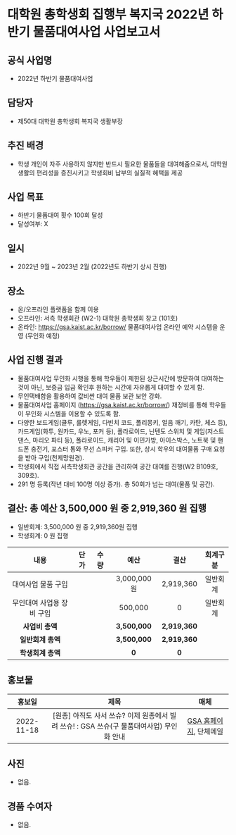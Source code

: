 대학원 총학생회 집행부 복지국 2022년 하반기 물품대여사업 사업보고서
===

## 공식 사업명
- 2022년 하반기 물품대여사업 

## 담당자
- 제50대 대학원 총학생회 복지국 생활부장
 
## 추진 배경
- 학생 개인이 자주 사용하지 않지만 반드시 필요한 물품들을 대여해줌으로서, 대학원 생활의 편리성을 증진시키고 학생회비 납부의 실질적 혜택을 제공



## 사업 목표
- 하반기 물품대여 횟수 100회 달성
- 달성여부: X


## 일시
- 2022년 9월 ~ 2023년 2월 (2022년도 하반기 상시 진행)


## 장소
- 온/오프라인 플랫폼을 함께 이용
- 오프라인: 서측 학생회관 (W2-1) 대학원 총학생회 창고 (101호)
- 온라인: https://gsa.kaist.ac.kr/borrow/ 물품대여사업 온라인 예약 시스템을 운영 (무인화 예정)

## 사업 진행 결과
- 물품대여사업 무인화 시행을 통해 학우들이 제한된 상근시간에 방문하여 대여하는것이 아닌, 보증금 입금 확인후 원하는 시간에 자유롭게 대여할 수 있게 함.
- 무인택배함을 활용하여 값비싼 대여 물품 보관 보안 강화.
- 물품대여사업 홈페이지 (https://gsa.kaist.ac.kr/borrow/) 재정비를 통해 학우들이 무인화 시스템을 이용할 수 있도록 함.
- 다양한 보드게임(클루, 룰렛게임, 다빈치 코드, 폴리몽키, 얼음 깨기, 카탄, 체스 등), 카드게임(화투, 원카드, 우노, 포커 등), 폴라로이드, 닌텐도 스위치 및 게임(저스트 댄스, 마리오 파티 등), 폴라로이드, 캐리어 및 이민가방, 아이스박스, 노트북 및 핸드폰 충전기, 포스터 통와 무선 스피커 구입. 또한, 상시 학우의 대여물품 구매 요청을 받아 구입(천제망원경).
- 학생회에서 직접 서측학생회관 공간을 관리하여 공간 대여를 진행(W2 B109호, 309호).
- 291 명 등록(작년 대비 100명 이상 증가). 총 50회가 넘는 대여(물품 및 공간).

## 결산: 총 예산 3,500,000 원 중 2,919,360 원 집행
- 일반회계: 3,500,000 원 중 2,919,360원 집행 
- 학생회계: 0 원 집행 

| **내용** | **단가** | **수량** | **예산** | **결산** | **회계구분** |
|:---:|:---:|:---:|:---:|:---:|:---:|
| 대여사업 물품 구입	 |  |  | 3,000,000 원 | 2,919,360 | 일반회계 |
| 무인대여 사업용 장비 구입	 |  |  | 500,000 | 0 |  일반회계 |
| **사업비 총액** |  |  | **3,500,000** | **2,919,360** |  |
| **일반회계 총액** |  |  | **3,500,000** | **2,919,360** |  |
| **학생회계 총액** |  |  | **0** | **0** |  |


## 홍보물

| **홍보일** | **제목** | **매체** |
|:---:|:---:|:---:|
| 2022-11-18 | [원총] 아직도 사서 쓰슈? 이제 원총에서 빌려 쓰슈! : GSA 쓰슈(구 물품대여사업) 무인화 안내 | [GSA 홈페이지](https://gsa.kaist.ac.kr/notice/213308), 단체메일 | 


## 사진
- 없음. 

## 경품 수여자
- 없음.

